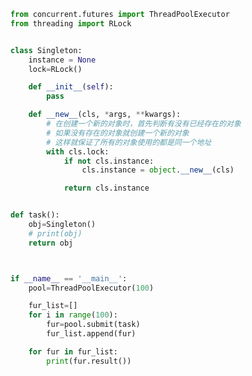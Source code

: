 
<BlogInfo id="505" title="27.多线程中使用单例模式" author="白日梦想猿" pv=0 read_times=0 pre_cost_time="0分36秒" category="并发编程" tag_list="['并发编程']" create_time="2022.03.03 17:28:29" update_time="2022.03.03 17:34:20" />

```python
from concurrent.futures import ThreadPoolExecutor
from threading import RLock


class Singleton:
    instance = None
    lock=RLock()

    def __init__(self):
        pass

    def __new__(cls, *args, **kwargs):
        # 在创建一个新的对象时，首先判断有没有已经存在的对象
        # 如果没有存在的对象就创建一个新的对象
        # 这样就保证了所有的对象使用的都是同一个地址
        with cls.lock:
            if not cls.instance:
                cls.instance = object.__new__(cls)

            return cls.instance


def task():
    obj=Singleton()
    # print(obj)
    return obj



if __name__ == '__main__':
    pool=ThreadPoolExecutor(100)

    fur_list=[]
    for i in range(100):
        fur=pool.submit(task)
        fur_list.append(fur)

    for fur in fur_list:
        print(fur.result())

```
